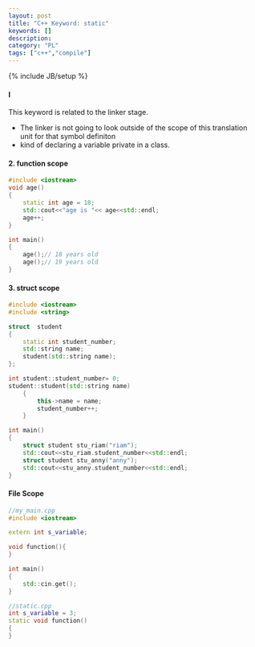 ```yaml
---
layout: post
title: "C++ Keyword: static"
keywords: []
description: 
category: "PL"
tags: ["c++","compile"]
---
```

{% include JB/setup %}


#### I
This keyword is related to the linker stage.
- The linker is not going to look outside of the scope of this translation unit
  for that symbol definiton
- kind of declaring a variable private in a class.


#### 2. function scope

```cpp
#include <iostream>
void age()
{
	static int age = 18;
	std::cout<<"age is "<< age<<std::endl;
	age++;
}

int main()
{
	age();// 18 years old
	age();// 19 years old
}
```

#### 3. struct scope

```cpp
#include <iostream>
#include <string>

struct  student
{
	static int student_number;
	std::string name;
	student(std::string name);
};

int student::student_number= 0;
student::student(std::string name)
	{
		this->name = name;
		student_number++;
	}

int main()
{
	struct student stu_riam("riam");
	std::cout<<stu_riam.student_number<<std::endl;
	struct student stu_anny("anny");
	std::cout<<stu_anny.student_number<<std::endl;
}
```


#### File Scope 

```cpp
//my_main.cpp
#include <iostream>

extern int s_variable;

void function(){
}

int main()
{
    std::cin.get();
}

//static.cpp
int s_variable = 3;
static void function()
{
}
```



